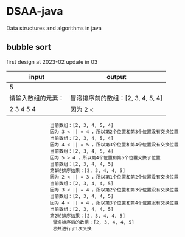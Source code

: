 # DSAA-java
Data structures and algorithms in java
## bubble sort ##
first design at 2023-02 update in 03

|    input        |      output     |
|-----------------|------------------|
|       5         |                  |
| 请输入数组的元素： | 冒泡排序前的数组：[2, 3, 4, 5, 4] |
 |   2 3 4 5 4    | 因为 2 < || = 3 ，所以第1个位置和第2个位置没有交换位置
                    当前数组：[2, 3, 4, 5, 4]
                    因为 3 < || = 4 ，所以第2个位置和第3个位置没有交换位置
                    当前数组：[2, 3, 4, 5, 4]
                    因为 4 < || = 5 ，所以第3个位置和第4个位置没有交换位置
                    当前数组：[2, 3, 4, 5, 4]
                    因为 5 > 4 ，所以第4个位置和第5个位置交换了位置
                    当前数组：[2, 3, 4, 4, 5]
                    第1轮排序结果：[2, 3, 4, 4, 5]
                    因为 2 < || = 3 ，所以第1个位置和第2个位置没有交换位置
                    当前数组：[2, 3, 4, 4, 5]
                    因为 3 < || = 4 ，所以第2个位置和第3个位置没有交换位置
                    当前数组：[2, 3, 4, 4, 5]
                    因为 4 < || = 4 ，所以第3个位置和第4个位置没有交换位置
                    当前数组：[2, 3, 4, 4, 5]
                    第2轮排序结果：[2, 3, 4, 4, 5]
                     冒泡排序后的数组：[2, 3, 4, 4, 5]
                     总共进行了1次交换
